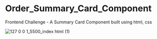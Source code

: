 # Order_Summary_Card_Component
Frontend Challenge - A Summary Card Component built using html, css

![127 0 0 1_5500_index html (1)](https://github.com/kirubadeveloper/Order_Summary_Card_Component/assets/80045274/a636ee0c-b467-4a6f-9bef-84cc10e58928)
